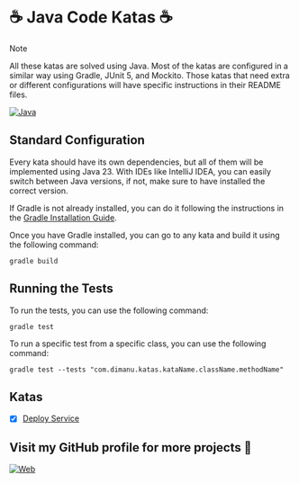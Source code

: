# :coffee: Java Code Katas :coffee:

> [!NOTE]
> All these katas are solved using Java. Most of the katas are configured in a similar way
> using Gradle, JUnit 5, and Mockito. Those katas that need extra or different configurations
> will have specific instructions in their README files.

[![Java](https://img.shields.io/badge/Java-23-red?style=for-the-badge&logo=openjdk&logoColor=white&labelColor=101010)](https://www.oracle.com/java/)

## Standard Configuration

Every kata should have its own dependencies, but all of them will be implemented using Java 23. With IDEs like
IntelliJ IDEA, you can easily switch between Java versions, if not, make sure to have installed the correct version.

If Gradle is not already installed, you can do it following the instructions in the [Gradle Installation Guide](https://gradle.org/install/).

Once you have Gradle installed, you can go to any kata and build it using the following command:

```shell
gradle build
```

## Running the Tests

To run the tests, you can use the following command:

```shell
gradle test
```

To run a specific test from a specific class, you can use the following command:

```shell
gradle test --tests "com.dimanu.katas.kataName.className.methodName"
```

## Katas

- [x] [Deploy Service](deployservice/docs/README.md)

## Visit my GitHub profile for more projects 🚀

[![Web](https://img.shields.io/badge/GitHub-Dimanu.py-14a1f0?style=for-the-badge&logo=github&logoColor=white&labelColor=101010)](https://github.com/dimanu-py)